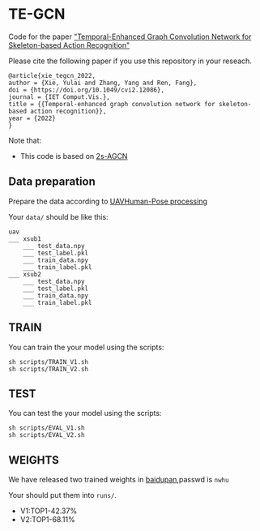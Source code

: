 # TE-GCN

Code for the paper ["Temporal-Enhanced Graph Convolution Network for Skeleton-based Action Recognition"](https://ietresearch.onlinelibrary.wiley.com/doi/10.1049/cvi2.12086)


Please cite the following paper if you use this repository in your reseach.
```
@article{xie_tegcn_2022,
author = {Xie, Yulai and Zhang, Yang and Ren, Fang},
doi = {https://doi.org/10.1049/cvi2.12086},
journal = {IET Comput.Vis.},
title = {{Temporal-enhanced graph convolution network for skeleton-based action recognition}},
year = {2022}
}
```

Note that:
- This code is based on [2s-AGCN](https://github.com/lshiwjx/2s-AGCN)

## Data preparation
Prepare the data according to [UAVHuman-Pose processing](https://github.com/xieyulai/UAVHuman_For_TE-GCN)

Your `data/` should be like this:
```
uav
___ xsub1
    ___ test_data.npy
    ___ test_label.pkl
    ___ train_data.npy
    ___ train_label.pkl
___ xsub2
    ___ test_data.npy
    ___ test_label.pkl
    ___ train_data.npy
    ___ train_label.pkl

```

## TRAIN
You can train the your model using the scripts:
```
sh scripts/TRAIN_V1.sh
sh scripts/TRAIN_V2.sh
```

## TEST
You can test the your model using the scripts:
```
sh scripts/EVAL_V1.sh
sh scripts/EVAL_V2.sh
```

## WEIGHTS
We have released two trained weights in [baidupan](https://pan.baidu.com/s/1kourPFzEChrjc8kPO0y6rw),passwd is `nwhu`

Your should put them into `runs/`.

- V1:TOP1-42.37%
- V2:TOP1-68.11%
